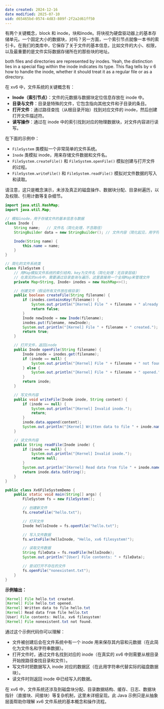 ```yaml
---
date created: 2024-12-16
date modified: 2025-07-10
uid: d65465bd-0574-4d83-809f-2f2a2d61ff50
---
```


有两个关键概念，block 和 inode，块和inode。将块视为硬盘驱动器上的基本存储单元。一个固定大小的数据块，对吗？另一方面，一个索引节点就像一本书的索引卡。在我们的类库中，它保存了关于文件的基本信息，比如文件的大小、权限，以及最重要的是文件实际数据存储所在的那些块的地址。

both files and directories are represented by inodes. Yeah, the distinction lies in a special flag within the inode indicates its type. This flag tells by v 6 how to handle the inode, whether it should treat it as a regular file or as a directory.

在 xv6 中，文件系统的关键概念有：

- **Inode（索引节点）**：文件的元数据与数据块定位信息存放在 inode 中。
- **目录与文件**：目录是特殊的文件，它包含指向其他文件和子目录的条目。
- **打开文件**：通过路径查找（从根目录开始）找到对应文件的 inode，然后创建打开文件描述符。
- **读写操作**：通过在 inode 中的索引找到对应的物理数据块，对文件内容进行读写。

在下面的示例中：

- `FileSystem` 类模拟一个非常简单的文件系统。
- `Inode` 类模拟 inode，用来存储文件数据和文件名。
- `FileSystem.createFile()` 和 `FileSystem.openFile()` 模拟创建与打开文件的过程。
- `FileSystem.writeFile()` 和 `FileSystem.readFile()` 模拟对文件数据的写入和读取。

请注意，这只是概念演示，未涉及真正的磁盘操作、数据块分配、目录树遍历，以及权限、引用计数等复杂细节。

```java
import java.util.HashMap;
import java.util.Map;

// 模拟inode，用于存储文件的基本信息与数据
class Inode {
    String name;   // 文件名（简化处理，不含路径）
    StringBuilder data = new StringBuilder(); // 文件内容（简化起见，用字符串代替数据块）

    Inode(String name) {
        this.name = name;
    }
}

// 简化的文件系统类
class FileSystem {
    // 用Map模拟文件系统的索引结构，key为文件名（简化处理：无目录层级）
    // 在真实的xv6中，需要通过目录查询与遍历，这里直接用一个全局Map来管理文件
    private Map<String, Inode> inodes = new HashMap<>();

    // 创建文件（假设所有文件放在根目录）
    public boolean createFile(String filename) {
        if (inodes.containsKey(filename)) {
            System.out.println("[Kernel] File " + filename + " already exists.");
            return false;
        }
        Inode newInode = new Inode(filename);
        inodes.put(filename, newInode);
        System.out.println("[Kernel] File " + filename + " created.");
        return true;
    }

    // 打开文件，返回inode
    public Inode openFile(String filename) {
        Inode inode = inodes.get(filename);
        if (inode == null) {
            System.out.println("[Kernel] File " + filename + " not found.");
        } else {
            System.out.println("[Kernel] File " + filename + " opened.");
        }
        return inode;
    }

    // 写文件内容
    public void writeFile(Inode inode, String content) {
        if (inode == null) {
            System.out.println("[Kernel] Invalid inode.");
            return;
        }
        inode.data.append(content);
        System.out.println("[Kernel] Written data to file " + inode.name);
    }

    // 读文件内容
    public String readFile(Inode inode) {
        if (inode == null) {
            System.out.println("[Kernel] Invalid inode.");
            return null;
        }
        System.out.println("[Kernel] Read data from file " + inode.name);
        return inode.data.toString();
    }
}

public class Xv6FileSystemDemo {
    public static void main(String[] args) {
        FileSystem fs = new FileSystem();

        // 创建新文件
        fs.createFile("hello.txt");

        // 打开文件
        Inode helloInode = fs.openFile("hello.txt");

        // 写入文件数据
        fs.writeFile(helloInode, "Hello, xv6 filesystem!");

        // 读取文件数据
        String fileData = fs.readFile(helloInode);
        System.out.println("[User] File contents: " + fileData);

        // 尝试打开不存在的文件
        fs.openFile("nonexistent.txt");
    }
}
```

**示例输出：**

```Java
[Kernel] File hello.txt created.
[Kernel] File hello.txt opened.
[Kernel] Written data to file hello.txt
[Kernel] Read data from file hello.txt
[User] File contents: Hello, xv6 filesystem!
[Kernel] File nonexistent.txt not found.
```

通过这个示例代码你可以理解：

- 文件被创建后会在文件系统中有一个 inode 用来保存其内容和元数据（在此简化为文件名和字符串数据）。
- 打开文件时，通过文件名找到对应的 inode（在真实的 xv6 中则需要从根目录开始按路径查找目录和文件）。
- 写文件时把数据写入 inode 对应的数据区（在此用字符串代替实际的磁盘数据块）。
- 读文件时则返回 inode 中已经写入的数据。

在 xv6 中，文件系统还涉及到磁盘块分配、目录数据结构、缓存、日志、数据块指针（直接块、间接块）等复杂机制，这里未详细呈现。此 Java 示例只是从抽象层面帮助你理解 xv6 文件系统的基本概念和操作流程。

